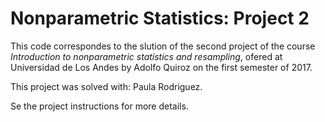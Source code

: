 # Nonparametric Statistics: Project 2

This code correspondes to the slution of the second project of the course *Introduction to nonparametric statistics and resampling*, ofered at Universidad de Los Andes by Adolfo Quiroz on the first semester of 2017.

This project was solved with: Paula Rodriguez.

Se the project instructions for more details.
